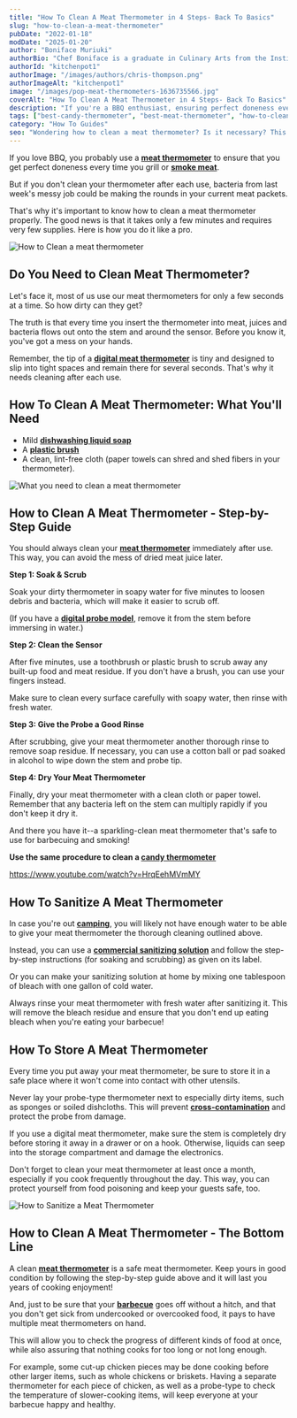 ```yaml
---
title: "How To Clean A Meat Thermometer in 4 Steps- Back To Basics"
slug: "how-to-clean-a-meat-thermometer"
pubDate: "2022-01-18"
modDate: "2025-01-20"
author: "Boniface Muriuki"
authorBio: "Chef Boniface is a graduate in Culinary Arts from the Institute of Culinary Education, New York. He has worked in several restaurants and is currently the Head Chef at Cavali Restaurant. He has excelled in developing unique recipes and influencing the menu at the restaurant. He prides himself in sharing his knowledge at thekitchenpot.com where he writes about the best cookware for various recipes.."
authorId: "kitchenpot1"
authorImage: "/images/authors/chris-thompson.png"
authorImageAlt: "kitchenpot1"
image: "/images/pop-meat-thermometers-1636735566.jpg"
coverAlt: "How To Clean A Meat Thermometer in 4 Steps- Back To Basics"
description: "If you're a BBQ enthusiast, ensuring perfect doneness every time is crucial, which is why cleaning your meat thermometer after each use is essential to prevent bacteria buildup and cross-contamination with your current meat packets. By following a simple step-by-step guide"
tags: ["best-candy-thermometer", "best-meat-thermometer", "how-to-clean-a-dishwasher", "how-to-clean-an-air-fryer"]
category: "How To Guides"
seo: "Wondering how to clean a meat thermometer? Is it necessary? This article offers an all-inclusive guide on meat thermometer hygiene. Read on for unique tips."
---
```


If you love BBQ, you probably use a **[meat thermometer](https://thekitchenpot.com/best-meat-thermometer-for-smoking/)** to ensure that you get perfect doneness every time you grill or **[smoke meat](https://thekitchenpot.com/best-offset-smoker-for-beginners/)**.

But if you don't clean your thermometer after each use, bacteria from last week's messy job could be making the rounds in your current meat packets.

That's why it's important to know how to clean a meat thermometer properly. The good news is that it takes only a few minutes and requires very few supplies. Here is how you do it like a pro.

![How to Clean a meat thermometer](https://no-waste.org/wp-content/uploads/2020/01/portablegasgrill.jpg)

## **Do You Need to Clean Meat Thermometer?**

Let's face it, most of us use our meat thermometers for only a few seconds at a time. So how dirty can they get?

The truth is that every time you insert the thermometer into meat, juices and bacteria flows out onto the stem and around the sensor. Before you know it, you've got a mess on your hands.

Remember, the tip of a **[digital meat thermometer](https://thekitchenpot.com/7-best-candy-thermometer/)** is tiny and designed to slip into tight spaces and remain there for several seconds. That's why it needs cleaning after each use.

## **How To Clean A Meat Thermometer: What You'll Need**

- Mild **[dishwashing liquid soap](https://www.amazon.com/s?k=cleaning+detergents&crid=2O29IQTTQISVE&sprefix=cleaning+detergen%2Caps%2C626&?tag=kitchenpot-20)**
- A **[plastic brush](https://www.amazon.com/s?k=cleaning+brushes&crid=3BAR1FMSGCQ4T&sprefix=cleaning+brus%2Caps%2C861&?tag=kitchenpot-20)**
- A clean, lint-free cloth (paper towels can shred and shed fibers in your thermometer).

![What you need to clean a meat thermometer](https://no-waste.org/wp-content/uploads/2020/01/portablegasgrill.jpg)

## **How to Clean A Meat Thermometer - Step-by-Step Guide**

You should always clean your **[meat thermometer](https://thekitchenpot.com/best-meat-thermometer-for-smoking/)** immediately after use. This way, you can avoid the mess of dried meat juice later.

**Step 1: Soak & Scrub**

Soak your dirty thermometer in soapy water for five minutes to loosen debris and bacteria, which will make it easier to scrub off.

(If you have a **[digital probe model](https://www.amazon.com/ThermoPro-Digital-Instant-Thermometer-Kitchen/dp/B01IHHLB3W/?tag=kitchenpot-20)**, remove it from the stem before immersing in water.)

**Step 2: Clean the Sensor**

After five minutes, use a toothbrush or plastic brush to scrub away any built-up food and meat residue. If you don't have a brush, you can use your fingers instead.

Make sure to clean every surface carefully with soapy water, then rinse with fresh water.

**Step 3: Give the Probe a Good Rinse**

After scrubbing, give your meat thermometer another thorough rinse to remove soap residue. If necessary, you can use a cotton ball or pad soaked in alcohol to wipe down the stem and probe tip.

**Step 4: Dry Your Meat Thermometer**

Finally, dry your meat thermometer with a clean cloth or paper towel. Remember that any bacteria left on the stem can multiply rapidly if you don't keep it dry it.

And there you have it--a sparkling-clean meat thermometer that's safe to use for barbecuing and smoking!

**Use the same procedure to clean a [candy thermometer](https://thekitchenpot.com/7-best-candy-thermometer/)**

https://www.youtube.com/watch?v=HrqEehMVmMY

## **How To Sanitize A Meat Thermometer**

In case you're out **[camping](https://thekitchenpot.com/best-camping-cookware/)**, you will likely not have enough water to be able to give your meat thermometer the thorough cleaning outlined above.

Instead, you can use a **[commercial sanitizing solution](https://www.amazon.com/s?k=sanitizing+solution+for+cleaning&crid=2Y1SVIKSYDFZH&sprefix=sanitizing+solution%2Caps%2C629&?tag=kitchenpot-20)** and follow the step-by-step instructions (for soaking and scrubbing) as given on its label.

Or you can make your sanitizing solution at home by mixing one tablespoon of bleach with one gallon of cold water.

Always rinse your meat thermometer with fresh water after sanitizing it. This will remove the bleach residue and ensure that you don't end up eating bleach when you're eating your barbecue!

## **How To Store A Meat Thermometer**

Every time you put away your meat thermometer, be sure to store it in a safe place where it won't come into contact with other utensils.

Never lay your probe-type thermometer next to especially dirty items, such as sponges or soiled dishcloths. This will prevent **[cross-contamination](https://www.health.state.mn.us/people/foodsafety/clean/xcontamination.html)** and protect the probe from damage.

If you use a digital meat thermometer, make sure the stem is completely dry before storing it away in a drawer or on a hook. Otherwise, liquids can seep into the storage compartment and damage the electronics.

Don't forget to clean your meat thermometer at least once a month, especially if you cook frequently throughout the day. This way, you can protect yourself from food poisoning and keep your guests safe, too.

![How to Sanitize a Meat Thermometer](https://no-waste.org/wp-content/uploads/2020/01/portablegasgrill.jpg)

## **How to Clean A Meat Thermometer - The Bottom Line**

A clean **[meat thermometer](https://thekitchenpot.com/best-meat-thermometer-for-smoking/)** is a safe meat thermometer. Keep yours in good condition by following the step-by-step guide above and it will last you years of cooking enjoyment!

And, just to be sure that your **[barbecue](https://thekitchenpot.com/best-infrared-grills-for-the-money/)** goes off without a hitch, and that you don't get sick from undercooked or overcooked food, it pays to have multiple meat thermometers on hand.

This will allow you to check the progress of different kinds of food at once, while also assuring that nothing cooks for too long or not long enough.

For example, some cut-up chicken pieces may be done cooking before other larger items, such as whole chickens or briskets. Having a separate thermometer for each piece of chicken, as well as a probe-type to check the temperature of slower-cooking items, will keep everyone at your barbecue happy and healthy.
